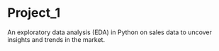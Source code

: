 # Project_1
An exploratory data analysis (EDA) in Python on sales data to uncover insights and trends in the market.
